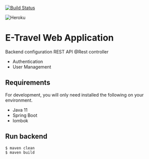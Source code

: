 [![Build Status](https://travis-ci.com/Clogogo/Booking-App-Java-API.svg?branch=main)](https://travis-ci.com/github/Clogogo/Booking-App-Java-API)

 ![Heroku](https://pyheroku-badge.herokuapp.com/?app=booking-java-api&style)
                                                                                        <br />



# E-Travel Web Application 
Backend configuration REST API 
@Rest controller 
* Authentication
* User Management


## Requirements

For development, you will only need installed the following on your environment.
* Java 11
* Spring Boot
* lombok
 

## Run backend
```
$ maven clean
$ maven build
```

